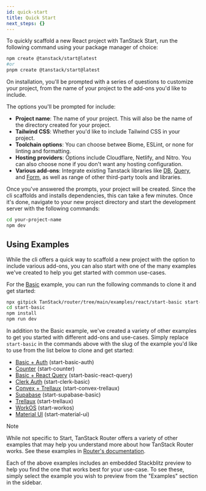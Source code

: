 ```yaml
---
id: quick-start
title: Quick Start
next_steps: {}
---
```


To quickly scaffold a new React project with TanStack Start, run the following command using your package manager of choice:

```bash
npm create @tanstack/start@latest
#or
pnpm create @tanstack/start@latest
```

On installation, you'll be prompted with a series of questions to customize your project, from the name of your project to the add-ons you'd like to include.

The options you'll be prompted for include:

- **Project name**: The name of your project. This will also be the name of the directory created for your project.
- **Tailwind CSS**: Whether you'd like to include Tailwind CSS in your project.
- **Toolchain options**: You can choose betwee Biome, ESLint, or none for linting and formatting.
- **Hosting providers**: Options include Cloudflare, Netlify, and Nitro. You can also choose none if you don't want any hosting configuration.
- **Various add-ons**: Integrate existing Tanstack libraries like [DB](https://tanstack.com/db/latest), [Query](https://tanstack.com/query/latest), and [Form](https://tanstack.com/form/latest), as well as range of other third-party tools and libraries.

Once you've answered the prompts, your project will be created. Since the cli scaffolds and installs dependencies, this can take a few minutes. Once it's done, navigate to your new project directory and start the development server with the following commands:

```bash
cd your-project-name
npm dev
```

## Using Examples

While the cli offers a quick way to scaffold a new project with the option to include various add-ons, you can also start with one of the many examples we've created to help you get started with common use-cases.

For the [Basic](https://github.com/TanStack/router/tree/main/examples/react/start-basic) example, you can run the following commands to clone it and get started:

```bash
npx gitpick TanStack/router/tree/main/examples/react/start-basic start-basic
cd start-basic
npm install
npm run dev
```

In addition to the Basic example, we've created a variety of other examples to get you started with different add-ons and use-cases. Simply replace `start-basic` in the commands above with the slug of the example you'd like to use from the list below to clone and get started:

- [Basic + Auth](https://github.com/TanStack/router/tree/main/examples/react/start-basic-auth) (start-basic-auth)
- [Counter](https://github.com/TanStack/router/tree/main/examples/react/start-counter) (start-counter)
- [Basic + React Query](https://github.com/TanStack/router/tree/main/examples/react/start-basic-react-query) (start-basic-react-query)
- [Clerk Auth](https://github.com/TanStack/router/tree/main/examples/react/start-clerk-basic) (start-clerk-basic)
- [Convex + Trellaux](https://github.com/TanStack/router/tree/main/examples/react/start-convex-trellaux) (start-convex-trellaux)
- [Supabase](https://github.com/TanStack/router/tree/main/examples/react/start-supabase-basic) (start-supabase-basic)
- [Trellaux](https://github.com/TanStack/router/tree/main/examples/react/start-trellaux) (start-trellaux)
- [WorkOS](https://github.com/TanStack/router/tree/main/examples/react/start-workos) (start-workos)
- [Material UI](https://github.com/TanStack/router/tree/main/examples/react/start-material-ui) (start-material-ui)

> [!NOTE]
> While not specific to Start, TanStack Router offers a variety of other examples that may help you understand more about how TanStack Router works. See these examples in [Router's documentation](https://tanstack.com/router/latest/docs).

Each of the above examples includes an embedded Stackblitz preview to help you find the one that works best for your use-case. To see these, simply select the example you wish to preview from the "Examples" section in the sidebar.
